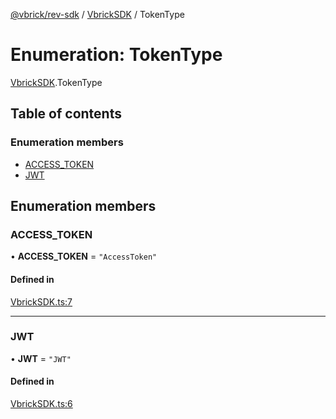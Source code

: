 [@vbrick/rev-sdk](../README.md) / [VbrickSDK](../modules/VbrickSDK.md) / TokenType

# Enumeration: TokenType

[VbrickSDK](../modules/VbrickSDK.md).TokenType

## Table of contents

### Enumeration members

- [ACCESS\_TOKEN](VbrickSDK.TokenType.md#access_token)
- [JWT](VbrickSDK.TokenType.md#jwt)

## Enumeration members

### ACCESS\_TOKEN

• **ACCESS\_TOKEN** = `"AccessToken"`

#### Defined in

[VbrickSDK.ts:7](https://github.com/vbrick/rev-sdk-js/blob/8587b78/src/VbrickSDK.ts#L7)

___

### JWT

• **JWT** = `"JWT"`

#### Defined in

[VbrickSDK.ts:6](https://github.com/vbrick/rev-sdk-js/blob/8587b78/src/VbrickSDK.ts#L6)

